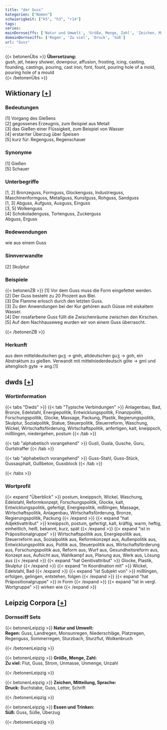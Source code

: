 ```yaml
---
title: "der Guss"
kategorien: ["Nomen"]
schwierigkeit: ["k5", "h3", "r14"]
tags:
series:
mainDornseiffs: ['Natur und Umwelt', 'Größe, Menge, Zahl', 'Zeichen, Mitteilung, Sprache', 'Essen und Trinken']
domainDornseiffs: ['Regen', 'Zu viel', 'Druck', 'Süß']
url: "Guss"
---
```


{{< betonenÜbs >}}
**Übersetzung:**  
gush, jet, heavy shower, downpour, affusion, frosting, icing, casting, founding, castings, pouring, cast iron, font, fount, pouring hole of a mold, pouring hole of a mould  
{{< /betonenÜbs >}}

## Wiktionary [[+](https://de.wiktionary.org/wiki/Guss)]

### Bedeutungen
[1] Vorgang des Gießens  
[2] gegossenes Erzeugnis, zum Beispiel aus Metall  
[3] das Gießen einer Flüssigkeit, zum Beispiel von Wasser  
[4] erstarrter Überzug über Speisen  
[5] kurz für: Regenguss, Regenschauer  

### Synonyme
[1] Gießen  
[5] Schauer  

### Unterbegriffe
[1, 2] Bronzeguss, Formguss, Glockenguss, Industrieguss, Maschinenformguss, Metallguss, Kunstguss, Rohguss, Sandguss  
[1, 3] Abguss, Aufguss, Ausguss, Einguss  
[3, 5] Wolkenguss  
[4] Schokoladenguss, Tortenguss, Zuckerguss  
Abguss, Erguss  

### Redewendungen
wie aus einem Guss  

### Sinnverwandte
[2] Skulptur  

### Beispiele
{{< betonenZB >}}
[1] Vor dem Guss muss die Form eingefettet werden.  
[2] Der Guss besteht zu 20 Prozent aus Blei.  
[3] Die Flamme erlosch durch den letzten Guss.  
[3] Zu den Anwendungen bei der Kur gehören auch Güsse mit eiskaltem Wasser.  
[4] Der rosafarbene Guss füllt die Zwischenräume zwischen den Kirschen.  
[5] Auf dem Nachhauseweg wurden wir von einem Guss überrascht.  

{{< /betonenZB >}}
### Herkunft
aus dem mitteldeutschen guʒ → gmh, altdeutschen guʒ → goh, ein Abstraktum zu gießen. Verwandt mit mittelniederdeutsch gȫte → gml und altenglisch gyte → ang.[1]  



## dwds [[+](https://www.dwds.de/wb/Guss)]

### Wortinformation
{{< tabs "Dwds" >}}
{{< tab "Typische Verbindungen" >}}
Anlagenbau, Bad, Bronze, Edelstahl, Energiepolitik, Entwicklungspolitik, Finanzpolitik, Forschungspolitik, Glocke, Massage, Packung, Plastik, Regierungspolitik, Skulptur, Sozialpolitik, Statue, Steuerpolitik, Steuerreform, Waschung, Wickel, Wirtschaftsförderung, Wirtschaftspolitik, anfertigen, kalt, kneippsch, mißlingen, niedergehen, postum
{{< /tab >}}

{{< tab "alphabetisch vorangehend" >}}
Gusli, Gusla, Gusche, Guru, Gurtstraffer
{{< /tab >}}

{{< tab "alphabetisch vorangehend" >}}
Guss-Stahl, Guss-Stück, Gussasphalt, Gußbeton, Gussblock
{{< /tab >}}

{{< /tabs >}}

### Wortprofil
{{< expand "Überblick" >}} postum, kneippsch, Wickel, Waschung, Edelstahl, Reformkonzept, Forschungspolitik, Glocke, kalt, Entwicklungspolitik, gefertigt, Energiepolitik, mißlingen, Massage, Wirtschaftspolitik, Anlagenbau, Wirtschaftsförderung, Bronze, Regierungspolitik, Packung {{< /expand >}}
{{< expand "hat Adjektivattribut" >}} kneippsch, postum, gefertigt, kalt, kräftig, warm, heftig, einheitlich, heiß, bekannt, kurz, spät {{< /expand >}}
{{< expand "ist in Präpositionalgruppe" >}} Wirtschaftspolitik aus, Energiepolitik aus, Steuerreform aus, Sozialpolitik aus, Reformkonzept aus, Außenpolitik aus, Entwicklungspolitik aus, Politik aus, Steuerpolitik aus, Wirtschaftsförderung aus, Forschungspolitik aus, Reform aus, Wurf aus, Gesundheitsreform aus, Konzept aus, Aufsicht aus, Wahlkampf aus, Planung aus, Werk aus, Lösung aus {{< /expand >}}
{{< expand "hat Genitivattribut" >}} Glocke, Plastik, Skulptur {{< /expand >}}
{{< expand "in Koordination mit" >}} Wickel, Edelstahl, Bad {{< /expand >}}
{{< expand "ist Subjekt von" >}} mißlingen, erfolgen, gelingen, entstehen, folgen {{< /expand >}}
{{< expand "hat Präpositionalgruppe" >}} in Form {{< /expand >}}
{{< expand "ist in vergl. Wortgruppe" >}} wirken wie {{< /expand >}}

## Leipzig Corpora [[+](https://corpora.uni-leipzig.de/en/res?word=Guss&corpusId=deu_newscrawl-public_2018)]

### Dornseiff Sets
{{< betonenLeipzig >}}
**Natur und Umwelt:**  
**Regen:** Guss, Landregen, Monsunregen, Niederschläge, Platzregen, Regenguss, Sommerregen, Sturzbach, Sturzflut, Wolkenbruch  

{{< /betonenLeipzig >}}


{{< betonenLeipzig >}}
**Größe, Menge, Zahl:**  
**Zu viel:** Flut, Guss, Strom, Unmasse, Unmenge, Unzahl  

{{< /betonenLeipzig >}}


{{< betonenLeipzig >}}
**Zeichen, Mitteilung, Sprache:**  
**Druck:** Buchstabe, Guss, Letter, Schrift  

{{< /betonenLeipzig >}}


{{< betonenLeipzig >}}
**Essen und Trinken:**  
**Süß:** Guss, Süße, Überzug  

{{< /betonenLeipzig >}}
